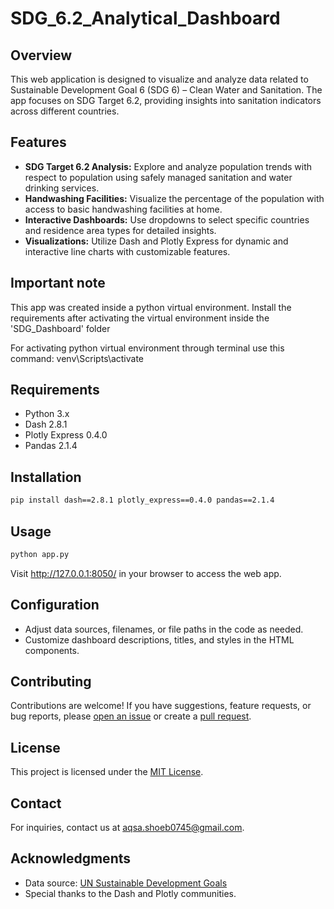 # SDG_6.2_Analytical_Dashboard

## Overview

This web application is designed to visualize and analyze data related to Sustainable Development Goal 6 (SDG 6) – Clean Water and Sanitation. 
The app focuses on SDG Target 6.2, providing insights into sanitation indicators across different countries.

## Features

- **SDG Target 6.2 Analysis:** Explore and analyze population trends with respect to population using safely managed sanitation and water drinking services.
- **Handwashing Facilities:** Visualize the percentage of the population with access to basic handwashing facilities at home.
- **Interactive Dashboards:** Use dropdowns to select specific countries and residence area types for detailed insights.
- **Visualizations:** Utilize Dash and Plotly Express for dynamic and interactive line charts with customizable features.

## Important note
This app was created inside a python virtual environment. 
Install the requirements after activating the virtual environment inside the
'SDG_Dashboard' folder

For activating python virtual environment through terminal use this command:
venv\Scripts\activate

## Requirements

- Python 3.x
- Dash 2.8.1
- Plotly Express 0.4.0
- Pandas 2.1.4

## Installation

```bash
pip install dash==2.8.1 plotly_express==0.4.0 pandas==2.1.4
```

## Usage 
```bash
python app.py
```
Visit http://127.0.0.1:8050/ in your browser to access the web app.

## Configuration

- Adjust data sources, filenames, or file paths in the code as needed.
- Customize dashboard descriptions, titles, and styles in the HTML components.

## Contributing

Contributions are welcome! If you have suggestions, feature requests, or bug reports, please [open an issue](https://github.com/Aqsaafk/SDG_6.2_Analytical_Dashboard/issues) or create a [pull request](https://github.com/Aqsaafk/SDG_6.2_Analytical_Dashboard/pulls).

## License

This project is licensed under the [MIT License](LICENSE).

## Contact

For inquiries, contact us at [aqsa.shoeb0745@gmail.com](mailto:aqsa.shoeb0745@gmail.com).

## Acknowledgments

- Data source: [UN Sustainable Development Goals](https://www.un.org/sustainabledevelopment/)
- Special thanks to the Dash and Plotly communities.



